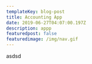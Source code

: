 ```yaml
---
templateKey: blog-post
title: Accounting App
date: 2019-06-27T04:07:00.197Z
description: appp
featuredpost: false
featuredimage: /img/nav.gif
---
```

asdsd
